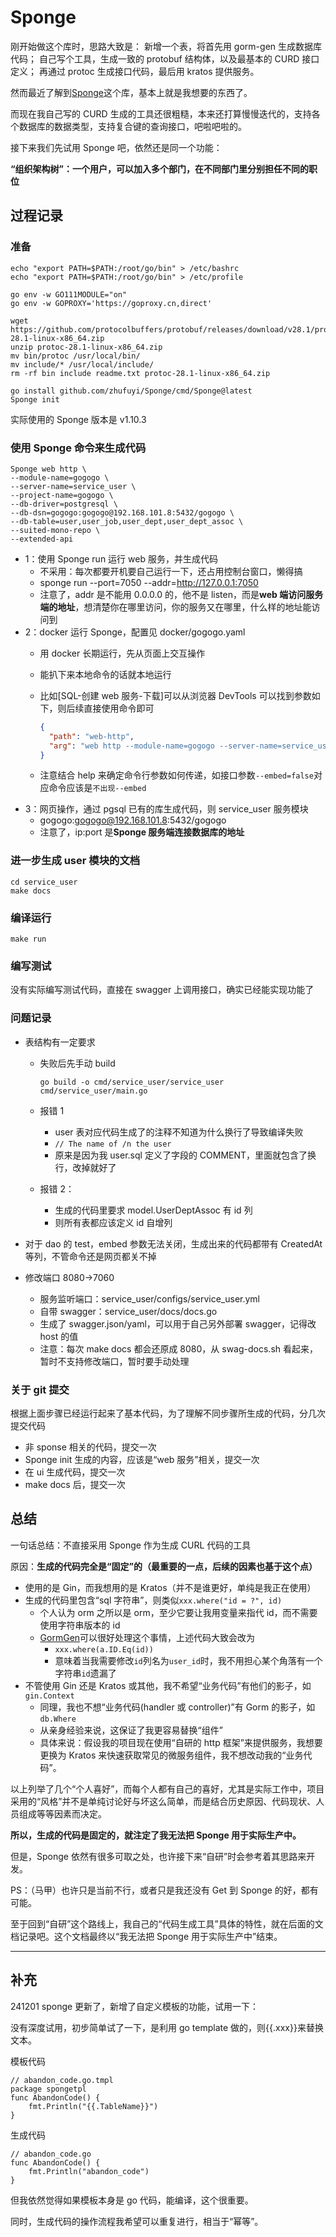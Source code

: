 # Sponge

刚开始做这个库时，思路大致是：
新增一个表，将首先用 gorm-gen 生成数据库代码；
自己写个工具，生成一致的 protobuf 结构体，以及最基本的 CURD 接口定义；
再通过 protoc 生成接口代码，最后用 kratos 提供服务。

然而最近了解到[Sponge](https://github.com/zhufuyi/Sponge/)这个库，基本上就是我想要的东西了。

而现在我自己写的 CURD 生成的工具还很粗糙，本来还打算慢慢迭代的，支持各个数据库的数据类型，支持复合键的查询接口，吧啦吧啦的。

接下来我们先试用 Sponge 吧，依然还是同一个功能：

**“组织架构树”：一个用户，可以加入多个部门，在不同部门里分别担任不同的职位**

## 过程记录

### 准备

```shell
echo "export PATH=$PATH:/root/go/bin" > /etc/bashrc
echo "export PATH=$PATH:/root/go/bin" > /etc/profile

go env -w GO111MODULE="on"
go env -w GOPROXY='https://goproxy.cn,direct'

wget https://github.com/protocolbuffers/protobuf/releases/download/v28.1/protoc-28.1-linux-x86_64.zip
unzip protoc-28.1-linux-x86_64.zip
mv bin/protoc /usr/local/bin/
mv include/* /usr/local/include/
rm -rf bin include readme.txt protoc-28.1-linux-x86_64.zip
```

```shell
go install github.com/zhufuyi/Sponge/cmd/Sponge@latest
Sponge init
```

实际使用的 Sponge 版本是 v1.10.3

### 使用 Sponge 命令来生成代码

```shell
Sponge web http \
--module-name=gogogo \
--server-name=service_user \
--project-name=gogogo \
--db-driver=postgresql \
--db-dsn=gogogo:gogogo@192.168.101.8:5432/gogogo \
--db-table=user,user_job,user_dept,user_dept_assoc \
--suited-mono-repo \
--extended-api
```

- 1：使用 Sponge run 运行 web 服务，并生成代码
  - 不采用：每次都要开机要自己运行一下，还占用控制台窗口，懒得搞
  - sponge run --port=7050 --addr=http://127.0.0.1:7050
  - 注意了，addr 是不能用 0.0.0.0 的，他不是 listen，而是**web 端访问服务端的地址**，想清楚你在哪里访问，你的服务又在哪里，什么样的地址能访问到
- 2：docker 运行 Sponge，配置见 docker/gogogo.yaml
  - 用 docker 长期运行，先从页面上交互操作
  - 能扒下来本地命令的话就本地运行
  - 比如[SQL-创建 web 服务-下载]可以从浏览器 DevTools 可以找到参数如下，则后续直接使用命令即可

    ```json
    {
      "path": "web-http",
      "arg": "web http --module-name=gogogo --server-name=service_user --project-name=gogogo --repo-addr= --db-driver=postgresql --db-dsn=gogogo:gogogo@192.168.101.8:5432/gogogo --db-table=user,user_job,user_dept,user_dept_assoc --embed=false --suited-mono-repo=true --extended-api=true"
    }
    ```

  - 注意结合 help 来确定命令行参数如何传递，如接口参数`--embed=false`对应命令应该是`不出现--embed`
- 3：网页操作，通过 pgsql 已有的库生成代码，则 service_user 服务模块
  - gogogo:gogogo@192.168.101.8:5432/gogogo
  - 注意了，ip:port 是**Sponge 服务端连接数据库的地址**

### 进一步生成 user 模块的文档

```shell
cd service_user
make docs
```

### 编译运行

```shell
make run
```

### 编写测试

没有实际编写测试代码，直接在 swagger 上调用接口，确实已经能实现功能了

### 问题记录

- 表结构有一定要求

  - 失败后先手动 build
  
    ```shell
    go build -o cmd/service_user/service_user cmd/service_user/main.go
    ```

  - 报错 1
    - user 表对应代码生成了的注释不知道为什么换行了导致编译失败
    - `// The name of /n the user`
    - 原来是因为我 user.sql 定义了字段的 COMMENT，里面就包含了换行，改掉就好了
  - 报错 2：
    - 生成的代码里要求 model.UserDeptAssoc 有 id 列
    - 则所有表都应该定义 id 自增列

- 对于 dao 的 test，embed 参数无法关闭，生成出来的代码都带有 CreatedAt 等列，不管命令还是网页都关不掉

- 修改端口 8080->7060
  - 服务监听端口：service_user/configs/service_user.yml
  - 自带 swagger：service_user/docs/docs.go
  - 生成了 swagger.json/yaml，可以用于自己另外部署 swagger，记得改 host 的值
  - 注意：每次 make docs 都会还原成 8080，从 swag-docs.sh 看起来，暂时不支持修改端口，暂时要手动处理

### 关于 git 提交

根据上面步骤已经运行起来了基本代码，为了理解不同步骤所生成的代码，分几次提交代码

- 非 sponse 相关的代码，提交一次
- Sponge init 生成的内容，应该是“web 服务”相关，提交一次
- 在 ui 生成代码，提交一次
- make docs 后，提交一次

## 总结

一句话总结：不直接采用 Sponge 作为生成 CURL 代码的工具

原因：**生成的代码完全是“固定”的（最重要的一点，后续的因素也基于这个点）**

- 使用的是 Gin，而我想用的是 Kratos（并不是谁更好，单纯是我正在使用）
- 生成的代码里包含“sql 字符串”，则类似`xxx.where("id = ?", id)`
  - 个人认为 orm 之所以是 orm，至少它要让我用变量来指代 id，而不需要使用字符串版本的 id
  - [GormGen](https://gorm.io/gen/)可以很好处理这个事情，上述代码大致会改为
    - `xxx.where(a.ID.Eq(id))`
    - 意味着当我需要修改`id`列名为`user_id`时，我不用担心某个角落有一个字符串`id`遗漏了
- 不管使用 Gin 还是 Kratos 或其他，我不希望“业务代码”有他们的影子，如`gin.Context`
  - 同理，我也不想“业务代码(handler 或 controller)”有 Gorm 的影子，如`db.Where`
  - 从亲身经验来说，这保证了我更容易替换“组件”
  - 具体来说：假设我的项目现在使用“自研的 http 框架”来提供服务，我想要更换为 Kratos 来快速获取常见的微服务组件，我不想改动我的“业务代码”。

以上列举了几个“个人喜好”，而每个人都有自己的喜好，尤其是实际工作中，项目采用的“风格”并不是单纯讨论好与坏这么简单，而是结合历史原因、代码现状、人员组成等等因素而决定。

**所以，生成的代码是固定的，就注定了我无法把 Sponge 用于实际生产中。**

但是，Sponge 依然有很多可取之处，也许接下来“自研”时会参考着其思路来开发。

PS：（马甲）也许只是当前不行，或者只是我还没有 Get 到 Sponge 的好，都有可能。

至于回到“自研”这个路线上，我自己的“代码生成工具”具体的特性，就在后面的文档记录吧。这个文档最终以“我无法把 Sponge 用于实际生产中”结束。

---

## 补充

241201 sponge 更新了，新增了自定义模板的功能，试用一下：

没有深度试用，初步简单试了一下，是利用 go template 做的，则{{.xxx}}来替换文本。

模板代码

```
// abandon_code.go.tmpl
package spongetpl
func AbandonCode() {
	fmt.Println("{{.TableName}}")
}
```

生成代码

```
// abandon_code.go
func AbandonCode() {
	fmt.Println("abandon_code")
}
```

但我依然觉得如果模板本身是 go 代码，能编译，这个很重要。

同时，生成代码的操作流程我希望可以重复进行，相当于“幂等”。
